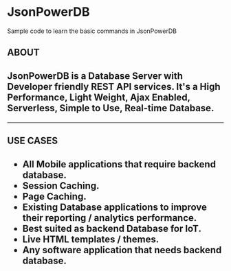 # JsonPowerDB
Sample code to learn the basic commands in JsonPowerDB
  
 <h2> ABOUT <h2>
  <p>JsonPowerDB is a Database Server with Developer friendly REST API services. It's a High Performance, Light Weight, Ajax Enabled, Serverless, Simple to Use, Real-time Database.</p>
  <hr>
 <h2> USE CASES <h2>
  <ul> 
   <li>All Mobile applications that require backend database.</li>
   <li>Session Caching.</li>
<li>Page Caching.</li>
<li>Existing Database applications to improve their reporting / analytics performance.</li>
<li>Best suited as backend Database for IoT.</li>
<li>Live HTML templates / themes.</li>
<li>Any software application that needs backend database.</li>
</ul
